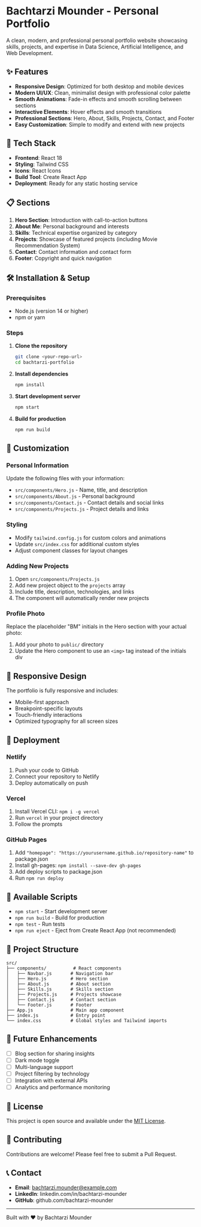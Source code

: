 # Bachtarzi Mounder - Personal Portfolio

A clean, modern, and professional personal portfolio website showcasing skills, projects, and expertise in Data Science, Artificial Intelligence, and Web Development.

## ✨ Features

- **Responsive Design**: Optimized for both desktop and mobile devices
- **Modern UI/UX**: Clean, minimalist design with professional color palette
- **Smooth Animations**: Fade-in effects and smooth scrolling between sections
- **Interactive Elements**: Hover effects and smooth transitions
- **Professional Sections**: Hero, About, Skills, Projects, Contact, and Footer
- **Easy Customization**: Simple to modify and extend with new projects

## 🚀 Tech Stack

- **Frontend**: React 18
- **Styling**: Tailwind CSS
- **Icons**: React Icons
- **Build Tool**: Create React App
- **Deployment**: Ready for any static hosting service

## 📋 Sections

1. **Hero Section**: Introduction with call-to-action buttons
2. **About Me**: Personal background and interests
3. **Skills**: Technical expertise organized by category
4. **Projects**: Showcase of featured projects (including Movie Recommendation System)
5. **Contact**: Contact information and contact form
6. **Footer**: Copyright and quick navigation

## 🛠️ Installation & Setup

### Prerequisites
- Node.js (version 14 or higher)
- npm or yarn

### Steps
1. **Clone the repository**
   ```bash
   git clone <your-repo-url>
   cd bachtarzi-portfolio
   ```

2. **Install dependencies**
   ```bash
   npm install
   ```

3. **Start development server**
   ```bash
   npm start
   ```

4. **Build for production**
   ```bash
   npm run build
   ```

## 🎨 Customization

### Personal Information
Update the following files with your information:
- `src/components/Hero.js` - Name, title, and description
- `src/components/About.js` - Personal background
- `src/components/Contact.js` - Contact details and social links
- `src/components/Projects.js` - Project details and links

### Styling
- Modify `tailwind.config.js` for custom colors and animations
- Update `src/index.css` for additional custom styles
- Adjust component classes for layout changes

### Adding New Projects
1. Open `src/components/Projects.js`
2. Add new project object to the `projects` array
3. Include title, description, technologies, and links
4. The component will automatically render new projects

### Profile Photo
Replace the placeholder "BM" initials in the Hero section with your actual photo:
1. Add your photo to `public/` directory
2. Update the Hero component to use an `<img>` tag instead of the initials div

## 📱 Responsive Design

The portfolio is fully responsive and includes:
- Mobile-first approach
- Breakpoint-specific layouts
- Touch-friendly interactions
- Optimized typography for all screen sizes

## 🚀 Deployment

### Netlify
1. Push your code to GitHub
2. Connect your repository to Netlify
3. Deploy automatically on push

### Vercel
1. Install Vercel CLI: `npm i -g vercel`
2. Run `vercel` in your project directory
3. Follow the prompts

### GitHub Pages
1. Add `"homepage": "https://yourusername.github.io/repository-name"` to package.json
2. Install gh-pages: `npm install --save-dev gh-pages`
3. Add deploy scripts to package.json
4. Run `npm run deploy`

## 🔧 Available Scripts

- `npm start` - Start development server
- `npm run build` - Build for production
- `npm test` - Run tests
- `npm run eject` - Eject from Create React App (not recommended)

## 📁 Project Structure

```
src/
├── components/          # React components
│   ├── Navbar.js       # Navigation bar
│   ├── Hero.js         # Hero section
│   ├── About.js        # About section
│   ├── Skills.js       # Skills section
│   ├── Projects.js     # Projects showcase
│   ├── Contact.js      # Contact section
│   └── Footer.js       # Footer
├── App.js              # Main app component
├── index.js            # Entry point
└── index.css           # Global styles and Tailwind imports
```

## 🎯 Future Enhancements

- [ ] Blog section for sharing insights
- [ ] Dark mode toggle
- [ ] Multi-language support
- [ ] Project filtering by technology
- [ ] Integration with external APIs
- [ ] Analytics and performance monitoring

## 📄 License

This project is open source and available under the [MIT License](LICENSE).

## 🤝 Contributing

Contributions are welcome! Please feel free to submit a Pull Request.

## 📞 Contact

- **Email**: bachtarzi.mounder@example.com
- **LinkedIn**: linkedin.com/in/bachtarzi-mounder
- **GitHub**: github.com/bachtarzi-mounder

---

Built with ❤️ by Bachtarzi Mounder

